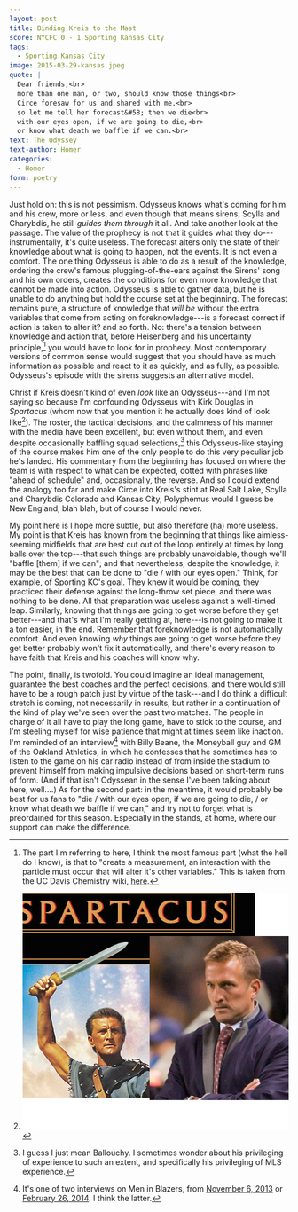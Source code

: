 ```yaml
---
layout: post
title: Binding Kreis to the Mast
score: NYCFC 0 - 1 Sporting Kansas City 
tags: 
  - Sporting Kansas City
image: 2015-03-29-kansas.jpeg
quote: |
  Dear friends,<br>
  more than one man, or two, should know those things<br>
  Circe foresaw for us and shared with me,<br>
  so let me tell her forecast&#58; then we die<br>
  with our eyes open, if we are going to die,<br>
  or know what death we baffle if we can.<br>
text: The Odyssey 
text-author: Homer 
categories: 
  - Homer
form: poetry
---
```


Just hold on: this is not pessimism. Odysseus knows what's coming for him and his crew, more or less, and even though that means sirens, Scylla and Charybdis, he still *guides them through* it all. And take another look at the passage. The value of the prophecy is not that it guides what they do---instrumentally, it's quite useless. The forecast alters only the state of their knowledge about what is going to happen, not the events. It is not even a comfort. The one thing Odysseus is able to do as a result of the knowledge, ordering the crew's famous plugging-of-the-ears against the Sirens' song and his own orders, creates the conditions for even more knowledge that cannot be made into action.<!--break--> Odysseus is able to gather data, but he is unable to do anything but hold the course set at the beginning. The forecast remains pure, a structure of knowledge that *will be* without the extra variables that come from acting on foreknowledge---is a forecast correct if action is taken to alter it? and so forth. No: there's a tension between knowledge and action that, before Heisenberg and his uncertainty principle,[^3]  you would have to look for in prophecy. Most contemporary versions of common sense would suggest that you should have as much information as possible and react to it as quickly, and as fully, as possible. Odysseus's episode with the sirens suggests an alternative model.

Christ if Kreis doesn't kind of even *look* like an Odysseus---and I'm not saying so because I'm confounding Odysseus with Kirk Douglas in *Spartacus* (whom now that you mention it he actually does kind of look like[^1]). The roster, the tactical decisions, and the calmness of his manner with the media have been excellent, but even without them, and  even despite occasionally baffling squad selections,[^2] this Odysseus-like staying of the course makes him one of the only people to do this very peculiar job he's landed. His commentary from the beginning has focused on where the team is with respect to what can be expected, dotted with phrases like "ahead of schedule" and, occasionally, the reverse. And so I could extend the analogy too far and make Circe into Kreis's stint at Real Salt Lake, Scylla and Charybdis Colorado and Kansas City, Polyphemus would I guess be New England, blah blah, but of course I would never. 

My point here is I hope more subtle, but also therefore (ha) more useless. My point is that Kreis has known from the beginning that things like aimless-seeming midfields that are best cut out of the loop entirely at times by long balls over the top---that such things are probably unavoidable, though we'll "baffle [them] if we can"; and that nevertheless, despite the knowledge, it may be the best that can be done to "die / with our eyes open." Think, for example, of Sporting KC's goal. They knew it would be coming, they practiced their defense against the long-throw set piece, and there was nothing to be done. All that preparation was useless against a well-timed leap. Similarly, knowing that things are going to get worse before they get better---and that's what I'm really getting at, here---is not going to make it a ton easier, in the end. Remember that foreknowledge is not automatically comfort. And even knowing *why* things are going to get worse before they get better probably won't fix it automatically, and there's every reason to have faith that Kreis and his coaches will know why.

The point, finally, is twofold. You could imagine an ideal management, guarantee the best coaches and the perfect decisions, and there would still have to be a rough patch just by virtue of the task---and I do think a difficult stretch is coming, not necessarily in results, but rather in a continuation of the kind of play we've seen over the past two matches. The people in charge of it all have to play the long game, have to stick to the course, and I'm steeling myself for wise patience that might at times seem like inaction. I'm reminded of an interview[^4] with Billy Beane, the Moneyball guy and GM of the Oakland Athletics, in which he confesses that he sometimes has to listen to the game on his car radio instead of from inside the stadium to prevent himself from making impulsive decisions based on short-term runs of form. (And if that isn't Odyssean in the sense I've been talking about here, well....) As for the second part: in the meantime, it would probably be best for us fans to "die / with our eyes open, if we are going to die, / or know what death we baffle if we can," and try not to forget what is preordained for this season. Especially in the stands, at home, where our support can make the difference. 

[^1]: ![Side-by-side photo of Kirk Douglas and Jason Kreis](/images/kreisacus.png)

[^2]: I guess I just mean Ballouchy. I sometimes wonder about his privileging of experience to such an extent, and specifically his privileging of MLS experience. 

[^3]: The part I'm referring to here, I think the most famous part (what the hell do I know), is that to "create a measurement, an interaction with the particle must occur that will alter it's other variables." This is taken from the UC Davis Chemistry wiki, [here](http://chemwiki.ucdavis.edu/Physical_Chemistry/Quantum_Mechanics/02._Fundamental_Concepts_of_Quantum_Mechanics/Heisenberg%27s_Uncertainty_Principle). 

[^4]: It's one of two interviews on Men in Blazers, from [November 6, 2013](http://grantland.com/the-triangle/men-in-blazers-special-guest-billy-beane/) or [February 26, 2014](http://grantland.com/the-triangle/men-in-blazers-with-special-guest-billy-beane/). I think the latter.

